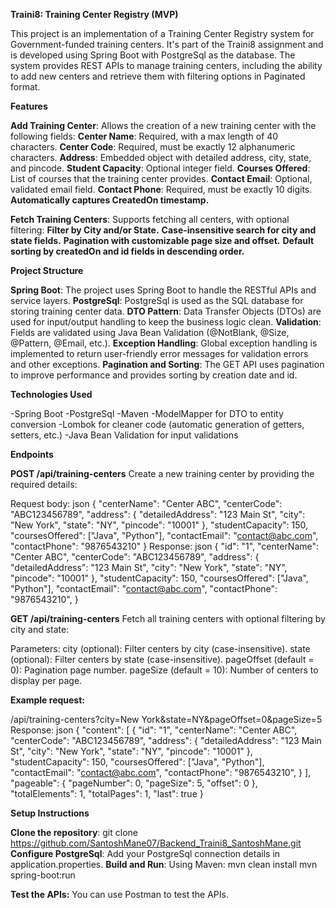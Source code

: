 **Traini8: Training Center Registry (MVP)**

This project is an implementation of a Training Center Registry system for Government-funded training centers. It's part of the Traini8 assignment and is developed using Spring Boot with PostgreSql as the database. The system provides REST APIs to manage training centers, including the ability to add new centers and retrieve them with filtering options in Paginated format.

**Features**

**Add Training Center**: Allows the creation of a new training center with the following fields:
**Center Name**: Required, with a max length of 40 characters.
**Center Code**: Required, must be exactly 12 alphanumeric characters.
**Address**: Embedded object with detailed address, city, state, and pincode.
**Student Capacity**: Optional integer field.
**Courses Offered**: List of courses that the training center provides.
**Contact Email**: Optional, validated email field.
**Contact Phone**: Required, must be exactly 10 digits.
**Automatically captures CreatedOn timestamp.**

**Fetch Training Centers**: Supports fetching all centers, with optional filtering:
**Filter by City and/or State.**
**Case-insensitive search for city and state fields.**
**Pagination with customizable page size and offset.**
**Default sorting by createdOn and id fields in descending order.**

**Project Structure**

**Spring Boot**: The project uses Spring Boot to handle the RESTful APIs and service layers.
**PostgreSql**: PostgreSql is used as the SQL database for storing training center data.
**DTO Pattern**: Data Transfer Objects (DTOs) are used for input/output handling to keep the business logic clean.
**Validation**: Fields are validated using Java Bean Validation (@NotBlank, @Size, @Pattern, @Email, etc.).
**Exception Handling**: Global exception handling is implemented to return user-friendly error messages for validation errors and other exceptions.
**Pagination and Sorting**: The GET API uses pagination to improve performance and provides sorting by creation date and id.

**Technologies Used**

-Spring Boot
-PostgreSql
-Maven
-ModelMapper for DTO to entity conversion
-Lombok for cleaner code (automatic generation of getters, setters, etc.)
-Java Bean Validation for input validations

**Endpoints**

**POST /api/training-centers**
Create a new training center by providing the required details:

Request body:
json
{
  "centerName": "Center ABC",
  "centerCode": "ABC123456789",
  "address": {
    "detailedAddress": "123 Main St",
    "city": "New York",
    "state": "NY",
    "pincode": "10001"
  },
  "studentCapacity": 150,
  "coursesOffered": ["Java", "Python"],
  "contactEmail": "contact@abc.com",
  "contactPhone": "9876543210"
}
Response:
json
{
  "id": "1",
  "centerName": "Center ABC",
  "centerCode": "ABC123456789",
  "address": {
    "detailedAddress": "123 Main St",
    "city": "New York",
    "state": "NY",
    "pincode": "10001"
  },
  "studentCapacity": 150,
  "coursesOffered": ["Java", "Python"],
  "contactEmail": "contact@abc.com",
  "contactPhone": "9876543210",
}

**GET /api/training-centers**
Fetch all training centers with optional filtering by city and state:

Parameters:
city (optional): Filter centers by city (case-insensitive).
state (optional): Filter centers by state (case-insensitive).
pageOffset (default = 0): Pagination page number.
pageSize (default = 10): Number of centers to display per page.

**Example request:**

/api/training-centers?city=New York&state=NY&pageOffset=0&pageSize=5
Response:
json
{
  "content": [
    {
      "id": "1",
      "centerName": "Center ABC",
      "centerCode": "ABC123456789",
      "address": {
        "detailedAddress": "123 Main St",
        "city": "New York",
        "state": "NY",
        "pincode": "10001"
      },
      "studentCapacity": 150,
      "coursesOffered": ["Java", "Python"],
      "contactEmail": "contact@abc.com",
      "contactPhone": "9876543210",
    }
  ],
  "pageable": {
    "pageNumber": 0,
    "pageSize": 5,
    "offset": 0
  },
  "totalElements": 1,
  "totalPages": 1,
  "last": true
}

**Setup Instructions**

**Clone the repository**:
git clone https://github.com/SantoshMane07/Backend_Traini8_SantoshMane.git
**Configure PostgreSql**:
Add your PostgreSql connection details in application.properties.
**Build and Run**:
Using Maven:
mvn clean install
mvn spring-boot:run

**Test the APIs:**
You can use Postman to test the APIs.
